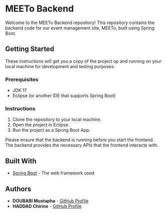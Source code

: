 # MEETo Backend

Welcome to the MEETo Backend repository! This repository contains the backend code for our event management site, MEETo, built using Spring Boot.

## Getting Started

These instructions will get you a copy of the project up and running on your local machine for development and testing purposes.

### Prerequisites

- JDK 17
- Eclipse (or another IDE that supports Spring Boot)

### Instructions

1. Clone the repository to your local machine.
2. Open the project in Eclipse.
3. Run the project as a Spring Boot App.

Please ensure that the backend is running before you start the frontend. The backend provides the necessary APIs that the frontend interacts with.

## Built With

- [Spring Boot](https://spring.io/projects/spring-boot) - The web framework used

## Authors

- **DOUBABI Mustapha** - [GitHub Profile](https://github.com/musdbi)
- **HADDAD Chirine** - [GitHub Profile](https://github.com/chirine-haddad)
